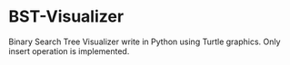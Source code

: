# BST-Visualizer

Binary Search Tree Visualizer write in Python using Turtle graphics. Only insert operation is implemented.
